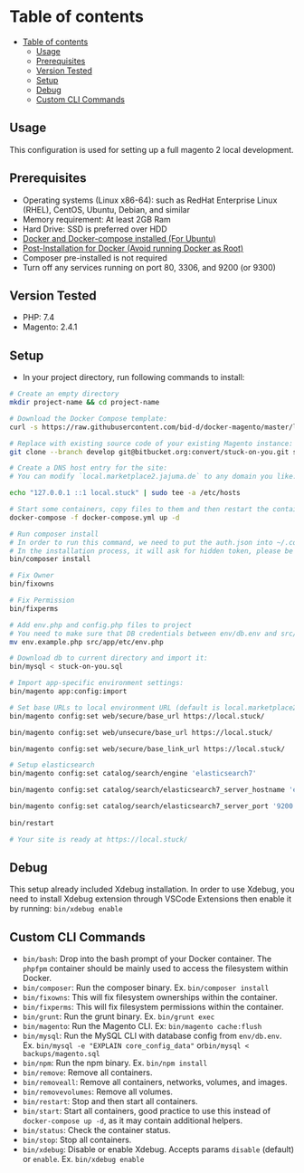 # Table of contents
- [Table of contents](#table-of-contents)
  - [Usage](#usage)
  - [Prerequisites](#prerequisites)
  - [Version Tested](#version-tested)
  - [Setup](#setup)
  - [Debug](#debug)
  - [Custom CLI Commands](#custom-cli-commands)
## Usage

This configuration is used for setting up a full magento 2 local development.  

## Prerequisites
-  Operating systems (Linux x86-64): such as RedHat Enterprise Linux (RHEL), CentOS, Ubuntu, Debian, and similar
-  Memory requirement: At least 2GB Ram
-  Hard Drive: SSD is preferred over HDD
-  [Docker and Docker-compose installed (For Ubuntu)](https://docs.docker.com/engine/install/ubuntu/)
-  [Post-Installation for Docker (Avoid running Docker as Root)](https://docs.docker.com/engine/install/linux-postinstall/)
-  Composer pre-installed is not required
-  Turn off any services running on port 80, 3306, and 9200 (or 9300)

## Version Tested
- PHP: 7.4
- Magento: 2.4.1

## Setup
- In your project directory, run following commands to install:

```bash
# Create an empty directory
mkdir project-name && cd project-name

# Download the Docker Compose template:
curl -s https://raw.githubusercontent.com/bid-d/docker-magento/master/lib/template | bash

# Replace with existing source code of your existing Magento instance:
git clone --branch develop git@bitbucket.org:convert/stuck-on-you.git src

# Create a DNS host entry for the site:
# You can modify `local.marketplace2.jajuma.de` to any domain you like:

echo "127.0.0.1 ::1 local.stuck" | sudo tee -a /etc/hosts

# Start some containers, copy files to them and then restart the containers:
docker-compose -f docker-compose.yml up -d

# Run composer install
# In order to run this command, we need to put the auth.json into ~/.composer folder
# In the installation process, it will ask for hidden token, please be aware
bin/composer install

# Fix Owner
bin/fixowns

# Fix Permission
bin/fixperms

# Add env.php and config.php files to project
# You need to make sure that DB credentials between env/db.env and src/app/etc/env.php files match each other
mv env.example.php src/app/etc/env.php

# Download db to current directory and import it:
bin/mysql < stuck-on-you.sql

# Import app-specific environment settings:
bin/magento app:config:import

# Set base URLs to local environment URL (default is local.marketplace2.jajuma.de)
bin/magento config:set web/secure/base_url https://local.stuck/

bin/magento config:set web/unsecure/base_url https://local.stuck/

bin/magento config:set web/secure/base_link_url https://local.stuck/

# Setup elasticsearch
bin/magento config:set catalog/search/engine 'elasticsearch7'

bin/magento config:set catalog/search/elasticsearch7_server_hostname 'elasticsearch'

bin/magento config:set catalog/search/elasticsearch7_server_port '9200'
	
bin/restart

# Your site is ready at https://local.stuck/
```

## Debug
This setup already included Xdebug installation.
In order to use Xdebug, you need to install Xdebug extension through VSCode Extensions then enable it by running: `bin/xdebug enable`

## Custom CLI Commands

- `bin/bash`: Drop into the bash prompt of your Docker container. The `phpfpm` container should be mainly used to access the filesystem within Docker.
- `bin/composer`: Run the composer binary. Ex. `bin/composer install`
- `bin/fixowns`: This will fix filesystem ownerships within the container.
- `bin/fixperms`: This will fix filesystem permissions within the container.
- `bin/grunt`: Run the grunt binary. Ex. `bin/grunt exec`
- `bin/magento`: Run the Magento CLI. Ex: `bin/magento cache:flush`
- `bin/mysql`: Run the MySQL CLI with database config from `env/db.env`. Ex. `bin/mysql -e "EXPLAIN core_config_data"` or`bin/mysql < backups/magento.sql`
- `bin/npm`: Run the npm binary. Ex. `bin/npm install`
- `bin/remove`: Remove all containers.
- `bin/removeall`: Remove all containers, networks, volumes, and images.
- `bin/removevolumes`: Remove all volumes.
- `bin/restart`: Stop and then start all containers.
- `bin/start`: Start all containers, good practice to use this instead of `docker-compose up -d`, as it may contain additional helpers.
- `bin/status`: Check the container status.
- `bin/stop`: Stop all containers.
- `bin/xdebug`: Disable or enable Xdebug. Accepts params `disable` (default) or `enable`. Ex. `bin/xdebug enable`